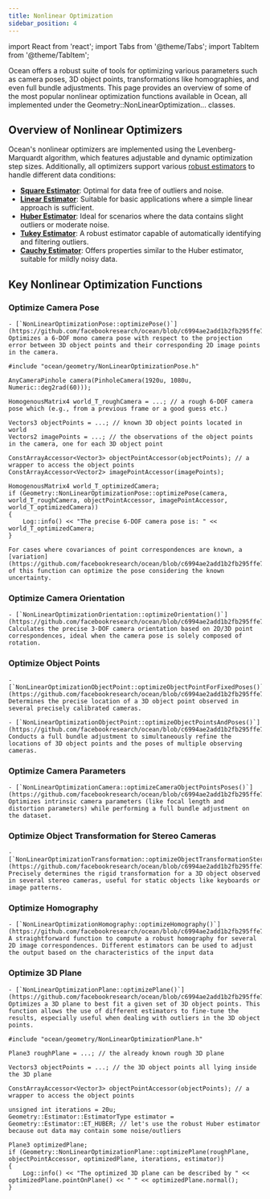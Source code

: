 ```yaml
---
title: Nonlinear Optimization
sidebar_position: 4
---
```


import React from 'react';
import Tabs from '@theme/Tabs';
import TabItem from '@theme/TabItem';

Ocean offers a robust suite of tools for optimizing various parameters such as camera poses, 3D object points, transformations like homographies, and even full bundle adjustments.
This page provides an overview of some of the most popular nonlinear optimization functions available in Ocean, all implemented under the Geometry::NonLinearOptimization... classes.

## Overview of Nonlinear Optimizers

Ocean's nonlinear optimizers are implemented using the Levenberg-Marquardt algorithm, which features adjustable and dynamic optimization step sizes.
Additionally, all optimizers support various [robust estimators](https://github.com/facebookresearch/ocean/blob/c6994ae2add1b2fb295ffe7bffa5abdb7bd5e486/impl/ocean/geometry/Estimator.h#L26) to handle different data conditions:

- [**Square Estimator**](https://github.com/facebookresearch/ocean/blob/c6994ae2add1b2fb295ffe7bffa5abdb7bd5e486/impl/ocean/geometry/Estimator.h#L52): Optimal for data free of outliers and noise.
- [**Linear Estimator**](https://github.com/facebookresearch/ocean/blob/c6994ae2add1b2fb295ffe7bffa5abdb7bd5e486/impl/ocean/geometry/Estimator.h#L66): Suitable for basic applications where a simple linear approach is sufficient.
- [**Huber Estimator**](https://github.com/facebookresearch/ocean/blob/c6994ae2add1b2fb295ffe7bffa5abdb7bd5e486/impl/ocean/geometry/Estimator.h#L84): Ideal for scenarios where the data contains slight outliers or moderate noise.
- [**Tukey Estimator**](https://github.com/facebookresearch/ocean/blob/c6994ae2add1b2fb295ffe7bffa5abdb7bd5e486/impl/ocean/geometry/Estimator.h#L102): A robust estimator capable of automatically identifying and filtering outliers.
- [**Cauchy Estimator**](https://github.com/facebookresearch/ocean/blob/c6994ae2add1b2fb295ffe7bffa5abdb7bd5e486/impl/ocean/geometry/Estimator.h#L118): Offers properties similar to the Huber estimator, suitable for mildly noisy data.


## Key Nonlinear Optimization Functions

### Optimize Camera Pose

    - [`NonLinearOptimizationPose::optimizePose()`](https://github.com/facebookresearch/ocean/blob/c6994ae2add1b2fb295ffe7bffa5abdb7bd5e486/impl/ocean/geometry/NonLinearOptimizationPose.h#L102): Optimizes a 6-DOF mono camera pose with respect to the projection error between 3D object points and their corresponding 2D image points in the camera.

```
#include "ocean/geometry/NonLinearOptimizationPose.h"

AnyCameraPinhole camera(PinholeCamera(1920u, 1080u, Numeric::deg2rad(60)));

HomogenousMatrix4 world_T_roughCamera = ...; // a rough 6-DOF camera pose which (e.g., from a previous frame or a good guess etc.)

Vectors3 objectPoints = ...; // known 3D object points located in world
Vectors2 imagePoints = ...; // the observations of the object points in the camera, one for each 3D object point

ConstArrayAccessor<Vector3> objectPointAccessor(objectPoints); // a wrapper to access the object points
ConstArrayAccessor<Vector2> imagePointAccessor(imagePoints);

HomogenousMatrix4 world_T_optimizedCamera;
if (Geometry::NonLinearOptimizationPose::optimizePose(camera, world_T_roughCamera, objectPointAccessor, imagePointAccessor, world_T_optimizedCamera))
{
	Log::info() << "The precise 6-DOF camera pose is: " << world_T_optimizedCamera;
}
```

    For cases where covariances of point correspondences are known, a [variation](https://github.com/facebookresearch/ocean/blob/c6994ae2add1b2fb295ffe7bffa5abdb7bd5e486/impl/ocean/geometry/NonLinearOptimizationPose.h#L123) of this function can optimize the pose considering the known uncertainty.

### Optimize Camera Orientation

    - [`NonLinearOptimizationOrientation::optimizeOrientation()`](https://github.com/facebookresearch/ocean/blob/c6994ae2add1b2fb295ffe7bffa5abdb7bd5e486/impl/ocean/geometry/NonLinearOptimizationOrientation.h#L64): Calculates the precise 3-DOF camera orientation based on 2D/3D point correspondences, ideal when the camera pose is solely composed of rotation.

### Optimize Object Points

    - [`NonLinearOptimizationObjectPoint::optimizeObjectPointForFixedPoses()`](https://github.com/facebookresearch/ocean/blob/c6994ae2add1b2fb295ffe7bffa5abdb7bd5e486/impl/ocean/geometry/NonLinearOptimizationObjectPoint.h#L152): Determines the precise location of a 3D object point observed in several precisely calibrated cameras.

    - [`NonLinearOptimizationObjectPoint::optimizeObjectPointsAndPoses()`](https://github.com/facebookresearch/ocean/blob/c6994ae2add1b2fb295ffe7bffa5abdb7bd5e486/impl/ocean/geometry/NonLinearOptimizationObjectPoint.h#L507): Conducts a full bundle adjustment to simultaneously refine the locations of 3D object points and the poses of multiple observing cameras.

### Optimize Camera Parameters

    - [`NonLinearOptimizationCamera::optimizeCameraObjectPointsPoses()`](https://github.com/facebookresearch/ocean/blob/c6994ae2add1b2fb295ffe7bffa5abdb7bd5e486/impl/ocean/geometry/NonLinearOptimizationCamera.h#L217): Optimizes intrinsic camera parameters (like focal length and distortion parameters) while performing a full bundle adjustment on the dataset.

### Optimize Object Transformation for Stereo Cameras

    - [`NonLinearOptimizationTransformation::optimizeObjectTransformationStereo()`](https://github.com/facebookresearch/ocean/blob/c6994ae2add1b2fb295ffe7bffa5abdb7bd5e486/impl/ocean/geometry/NonLinearOptimizationTransformation.h#L105): Precisely determines the rigid transformation for a 3D object observed in several stereo cameras, useful for static objects like keyboards or image patterns.

### Optimize Homography

    - [`NonLinearOptimizationHomography::optimizeHomography()`](https://github.com/facebookresearch/ocean/blob/c6994ae2add1b2fb295ffe7bffa5abdb7bd5e486/impl/ocean/geometry/NonLinearOptimizationHomography.h#L105): A straightforward function to compute a robust homography for several 2D image correspondences. Different estimators can be used to adjust the output based on the characteristics of the input data


### Optimize 3D Plane

    - [`NonLinearOptimizationPlane::optimizePlane()`](https://github.com/facebookresearch/ocean/blob/c6994ae2add1b2fb295ffe7bffa5abdb7bd5e486/impl/ocean/geometry/NonLinearOptimizationPlane.h#L79): Optimizes a 3D plane to best fit a given set of 3D object points. This function allows the use of different estimators to fine-tune the results, especially useful when dealing with outliers in the 3D object points.

```
#include "ocean/geometry/NonLinearOptimizationPlane.h"

Plane3 roughPlane = ...; // the already known rough 3D plane

Vectors3 objectPoints = ...; // the 3D object points all lying inside the 3D plane

ConstArrayAccessor<Vector3> objectPointAccessor(objectPoints); // a wrapper to access the object points

unsigned int iterations = 20u;
Geometry::Estimator::EstimatorType estimator = Geometry::Estimator::ET_HUBER; // let's use the robust Huber estimator because out data may contain some noise/outliers

Plane3 optimizedPlane;
if (Geometry::NonLinearOptimizationPlane::optimizePlane(roughPlane, objectPointAccessor, optimizedPlane, iterations, estimator))
{
	Log::info() << "The optimized 3D plane can be described by " << optimizedPlane.pointOnPlane() << " " << optimizedPlane.normal();
}
```
